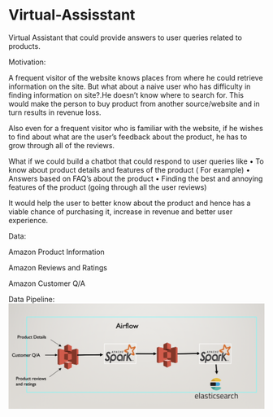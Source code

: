 # Virtual-Assisstant
Virtual Assistant that could provide answers to  user queries related to products.

Motivation:

A frequent visitor of the website knows places from where he could retrieve information on the site. But what about a naive user who has difficulty in finding information on site?.He doesn’t know where to search for. This would make the person to buy product from another source/website and in turn results in revenue loss.

Also even for a frequent visitor who is familiar with the website, if he wishes to find about what are the user’s feedback about the product, he has to grow through all of the reviews.

What if we could build a chatbot that could respond to user queries like
•	To know about product details and features of the product ( For example)
•	Answers based on FAQ’s about the product
•	Finding the best and annoying features of the product (going through all the user reviews)

It would help the user to better know about the product and hence has a viable chance of purchasing it, increase in revenue and better user experience.


Data:

Amazon Product Information

Amazon Reviews and Ratings

Amazon Customer Q/A 


Data Pipeline:
![Screenshot](pipeline.png)
